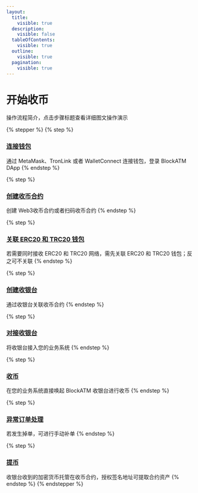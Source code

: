 ```yaml
---
layout:
  title:
    visible: true
  description:
    visible: false
  tableOfContents:
    visible: true
  outline:
    visible: true
  pagination:
    visible: true
---
```


# 开始收币

操作流程简介，点击步骤标题查看详细图文操作演示

{% stepper %}
{% step %}
### [连接钱包](../lian-jie-qian-bao.md)

通过 MetaMask、TronLink 或者 WalletConnect 连接钱包，登录 BlockATM DApp
{% endstep %}

{% step %}
### [创建收币合约](chuang-jian-shou-bi-zhi-neng-he-yue.md)

创建 Web3收币合约或者扫码收币合约
{% endstep %}

{% step %}
### [关联 ERC20 和 TRC20 钱包](guan-lian-erc20-he-trc20-qian-bao.md)

若需要同时接收 ERC20 和 TRC20 网络，需先关联 ERC20 和 TRC20 钱包；反之可不关联
{% endstep %}

{% step %}
### [创建收银台](chuang-jian-shou-yin-tai.md)

通过收银台关联收币合约
{% endstep %}

{% step %}
### [对接收银台](dui-jie-shou-yin-tai.md)

将收银台接入您的业务系统
{% endstep %}

{% step %}
### [收币](shou-bi.md)

在您的业务系统直接唤起 BlockATM 收银台进行收币
{% endstep %}

{% step %}
### [异常订单处理](yi-chang-ding-dan-chu-li.md)

若发生掉单，可进行手动补单
{% endstep %}

{% step %}
### [提币](ti-bi.md)

收银台收到的加密货币托管在收币合约，授权签名地址可提取合约资产
{% endstep %}
{% endstepper %}
